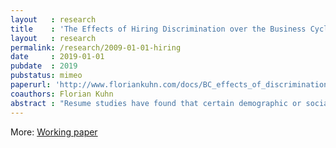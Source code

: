 ```yaml
---
layout   : research
title    : 'The Effects of Hiring Discrimination over the Business Cycle.'
layout   : research
permalink: /research/2009-01-01-hiring
date     : 2019-01-01
pubdate  : 2019
pubstatus: mimeo
paperurl: 'http://www.floriankuhn.com/docs/BC_effects_of_discrimination.pdf'
coauthors: Florian Kuhn
abstract : "Resume studies have found that certain demographic or social groups have lower callback rates for job interviews than others. We show theoretically that such a form of hiring discrimination implies a higher volatility of labor market outcomes for the discriminated group in the context of a standard search-and-matching model with an urn-ball matching function. In line with this prediction, CPS data shows that blacks in the US have higher unemployment volatility over the business cycle compared to whites when controlling for many observables visible to employers. We do not find the same effect for women when compared to men, consistent with the fact that resume studies generally find hiring discrimination for women to be at least an order of magnitude smaller than for blacks. Quantitatively, our theoretic setup allows us to directly use the point estimates from resume studies as parameter inputs for the differential in hiring rates in our model. Doing so, and calibrating to the US labor market, we find that the model can explain 70% of the extra business cycle volatility in the black unemployment rate."
---
```

More: [Working paper](http://www.floriankuhn.com/docs/BC_effects_of_discrimination.pdf)
